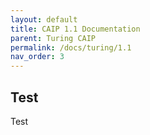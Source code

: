 ```yaml
---
layout: default
title: CAIP 1.1 Documentation
parent: Turing CAIP
permalink: /docs/turing/1.1
nav_order: 3
---
```


## Test
Test